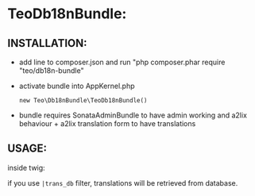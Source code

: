 TeoDb18nBundle:
===============


INSTALLATION:
-------------

- add line to composer.json and run "php composer.phar require "teo/db18n-bundle" 

- activate bundle into AppKernel.php

	```new Teo\Db18nBundle\TeoDb18nBundle()```

- bundle requires SonataAdminBundle to have admin working and a2lix behaviour + a2lix translation form to have translations


USAGE:
------

inside twig:

if you use ```|trans_db``` filter, translations will be retrieved from database.

